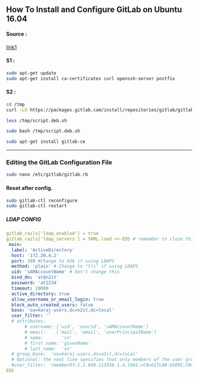 ## How To Install and Configure GitLab on Ubuntu 16.04


#### Source :
[link1](https://www.digitalocean.com/community/tutorials/how-to-install-and-configure-gitlab-on-ubuntu-16-04)
#### S1 :
```bash
sudo apt-get update
sudo apt-get install ca-certificates curl openssh-server postfix
```
#### S2 :
```bash
cd /tmp
curl -LO https://packages.gitlab.com/install/repositories/gitlab/gitlab-ce/script.deb.sh

less /tmp/script.deb.sh

sudo bash /tmp/script.deb.sh

sudo apt-get install gitlab-ce
```
______
### Editing the GitLab Configuration File
```bash
sudo nano /etc/gitlab/gitlab.rb
```

#### Reset after config.
```bash
sudo gitlab-ctl reconfigure
sudo gitlab-ctl restart
```

##### LDAP CONFIG 
```yaml
gitlab_rails['ldap_enabled'] = true
gitlab_rails['ldap_servers'] = YAML.load <<-EOS # remember to close this block with 'EOS' below
 main:
  label: 'ActiveDirectory'
  host: '172.20.4.2'
  port: 389 #Change to 636 if using LDAPS
  method: 'plain' # Change to "tls" if using LDAPS
  uid: 'sAMAccountName' # Don't change this
  bind_dn: 'at@n2it'
  password: 'at1234'
  timeout: 20000
  active_directory: true
  allow_username_or_email_login: true
  block_auto_created_users: false
  base: 'ou=karaj-users,dc=n2it,dc=local'
  user_filter: ''
  # attributes:
       # username: ['uid', 'userid', 'sAMAccountName']
       # email:    ['mail', 'email', 'userPrincipalName']
       # name:       'cn'
       # first_name: 'givenName'
       # last_name:  'sn'
  # group_base:  'ou=karaj-users,dc=n2it,dc=local'
  # Optional: the next line specifies that only members of the user group "gitlab-users" can authenticate to Gitlab:
  #user_filter: '(memberOf:1.2.840.113556.1.4.1941:=CN=GITLAB-USERS,CN=Users,DC=CORP,DC=COM)'
EOS
```
